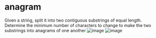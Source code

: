# anagram
Given a string, split it into two contiguous substrings of equal length. Determine the minimum number of characters to change to make the two substrings into anagrams of one another
![image](https://user-images.githubusercontent.com/43896389/224518676-ac267fed-5e90-4a05-8e7f-f0f9cbedd28e.png)
![image](https://user-images.githubusercontent.com/43896389/224518685-34f70307-aa56-4c4d-8680-a3c204fdc91b.png)
